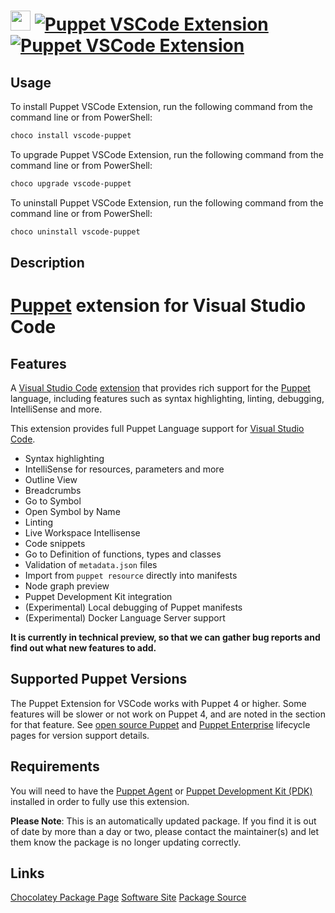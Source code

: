 ﻿# <img src="https://cdn.jsdelivr.net/gh/mkevenaar/chocolatey-packages@71b2b9bb77658ff645430f37851bc5a826b96cc7/icons/vscode-puppet.png" width="32" height="32"/> [![Puppet VSCode Extension](https://img.shields.io/chocolatey/v/vscode-puppet.svg?label=Puppet+VSCode+Extension)](https://chocolatey.org/packages/vscode-puppet) [![Puppet VSCode Extension](https://img.shields.io/chocolatey/dt/vscode-puppet.svg)](https://chocolatey.org/packages/vscode-puppet)

## Usage
To install Puppet VSCode Extension, run the following command from the command line or from PowerShell:
```powershell
choco install vscode-puppet
```

To upgrade Puppet VSCode Extension, run the following command from the command line or from PowerShell:
```powershell
choco upgrade vscode-puppet
```

To uninstall Puppet VSCode Extension, run the following command from the command line or from PowerShell:
```powershell
choco uninstall vscode-puppet
```

## Description
# [Puppet](https://www.puppet.com) extension for Visual Studio Code

## Features

A [Visual Studio Code](https://code.visualstudio.com/) [extension](https://marketplace.visualstudio.com/VSCode) that provides rich support for the [Puppet](https://www.puppet.com) language, including features such as syntax highlighting, linting, debugging, IntelliSense and more.

This extension provides full Puppet Language support for [Visual Studio Code](https://code.visualstudio.com/).

- Syntax highlighting
- IntelliSense for resources, parameters and more
- Outline View
- Breadcrumbs
- Go to Symbol
- Open Symbol by Name
- Linting
- Live Workspace Intellisense
- Code snippets
- Go to Definition of functions, types and classes
- Validation of `metadata.json` files
- Import from `puppet resource` directly into manifests
- Node graph preview
- Puppet Development Kit integration
- (Experimental) Local debugging of Puppet manifests
- (Experimental) Docker Language Server support

**It is currently in technical preview, so that we can gather bug reports and find out what new features to add.**

## Supported Puppet Versions

The Puppet Extension for VSCode works with Puppet 4 or higher. Some features will be slower or not work on Puppet 4, and are noted in the section for that feature. See [open source Puppet](https://puppet.com/docs/puppet/5.5/about_agent.html) and [Puppet Enterprise](https://puppet.com/docs/pe/2017.3/getting_support_for_pe.html#supported-puppet-enterprise-versions) lifecycle pages for version support details.

## Requirements

You will need to have the [Puppet Agent](https://puppet.com/docs/puppet/4.10/about_agent.html)  or [Puppet Development Kit (PDK)](https://puppet.com/docs/pdk/1.x/pdk.html) installed in order to fully use this extension.

**Please Note**: This is an automatically updated package. If you find it is
out of date by more than a day or two, please contact the maintainer(s) and
let them know the package is no longer updating correctly.


## Links
[Chocolatey Package Page](https://chocolatey.org/packages/vscode-puppet)
[Software Site](https://marketplace.visualstudio.com/items?itemName=jpogran.puppet-vscode)
[Package Source](https://github.com/mkevenaar/chocolatey-packages/tree/master/automatic/vscode-puppet)

